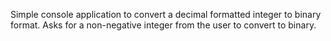 Simple console application to convert a decimal formatted integer to binary format. Asks for a non-negative integer from the user to convert to binary.
